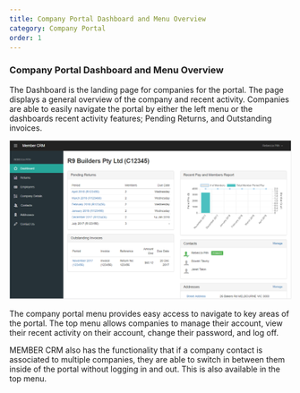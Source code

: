 ```yaml
---
title: Company Portal Dashboard and Menu Overview
category: Company Portal
order: 1
---
```


### Company Portal Dashboard and Menu Overview

The Dashboard is the landing page for companies for the portal. The page displays a general overview of the company and recent activity. Companies are able to easily navigate the portal by either the left menu or the dashboards recent activity features; Pending Returns, and Outstanding invoices.

![Company Portal Dashboard](https://github.com/zacbaron/member_overview/raw/master/images/Portal/companydashboard.png "Company Portal Dashboard")

The company portal menu provides easy access to navigate to key areas of the portal. The top menu allows companies to manage their account, view their recent activity on their account, change their password, and log off.

MEMBER CRM also has the functionality that if a company contact is associated to multiple companies, they are able to switch in between them inside of the portal without logging in and out. This is also available in the top menu.

